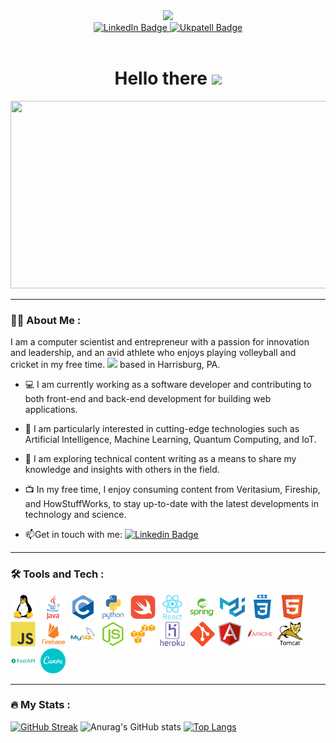 <div id="header" align="center">
  <img src="https://media.giphy.com/media/IpeYSEZshTefe/giphy.gif" width="200"/>
  <div id="badges">
    <a href="https://www.linkedin.com/in/ukpatel/">
      <img src="https://img.shields.io/badge/LinkedIn-blue?style=for-the-badge&logo=linkedin&logoColor=white" alt="LinkedIn Badge"/>
    </a>
    <a href="https://ukpatell.com">
      <img src="https://img.shields.io/badge/ukpatell-darkblue?style=for-the-badge&logo=web&logoColor=white" alt="Ukpatell Badge"/>
    </a>
  </div>
  <img src="https://komarev.com/ghpvc/?username=ukpatell&style=flat-square&color=blue" alt=""/>
  <h1>
  Hello there
  <img src="https://media.giphy.com/media/hvRJCLFzcasrR4ia7z/giphy.gif" width="30px"/>
</h1>
</div>
<div align="center">
  <img src="https://media.giphy.com/media/dWesBcTLavkZuG35MI/giphy.gif" width="600" height="300"/>
</div>

---

### :woman_technologist: About Me :
I am a computer scientist and entrepreneur with a passion for innovation and leadership, and an avid athlete who enjoys playing volleyball and cricket in my free time. <img src="https://media.giphy.com/media/tMpLYisyKhE9q/giphy.gif" width="30"> based in Harrisburg, PA.

- :computer: I am currently working as a software developer and contributing to both front-end and back-end development for building web applications.
- :rocket: I am particularly interested in cutting-edge technologies such as Artificial Intelligence, Machine Learning, Quantum Computing, and IoT.
- :memo: I am exploring technical content writing as a means to share my knowledge and insights with others in the field.
- :tv: In my free time, I enjoy consuming content from Veritasium, Fireship, and HowStuffWorks, to stay up-to-date with the latest developments in technology and science.

- :mailbox:Get in touch with me: [![Linkedin Badge](https://img.shields.io/badge/-UmangkumarPatel-blue?style=flat&logo=Linkedin&logoColor=white)]("https://img.shields.io/badge/LinkedIn-blue?style=for-the-badge&logo=linkedin&logoColor=white")

---

### :hammer_and_wrench: Tools and Tech :
<div>
  <img src="https://github.com/devicons/devicon/blob/master/icons/linux/linux-original.svg" title="Linux" alt="linux" width="40" height="40"/>&nbsp;
  <img src="https://github.com/devicons/devicon/blob/master/icons/java/java-original-wordmark.svg" title="Java" alt="Java" width="40" height="40"/>&nbsp;
    <img src="https://github.com/devicons/devicon/blob/master/icons/c/c-original.svg" title="C" alt="C" width="40" height="40"/>&nbsp;
      <img src="https://github.com/devicons/devicon/blob/master/icons/python/python-original-wordmark.svg" title="Python" alt="Python" width="40" height="40"/>&nbsp;
        <img src="https://github.com/devicons/devicon/blob/master/icons/swift/swift-original.svg" title="Swift" alt="swift" width="40" height="40"/>&nbsp;
  <img src="https://github.com/devicons/devicon/blob/master/icons/react/react-original-wordmark.svg" title="React" alt="React" width="40" height="40"/>&nbsp;
  <img src="https://github.com/devicons/devicon/blob/master/icons/spring/spring-original-wordmark.svg" title="Spring" alt="Spring" width="40" height="40"/>&nbsp;
  <img src="https://github.com/devicons/devicon/blob/master/icons/materialui/materialui-original.svg" title="Material UI" alt="Material UI" width="40" height="40"/>&nbsp;
  <img src="https://github.com/devicons/devicon/blob/master/icons/css3/css3-plain-wordmark.svg"  title="CSS3" alt="CSS" width="40" height="40"/>&nbsp;
  <img src="https://github.com/devicons/devicon/blob/master/icons/html5/html5-original.svg" title="HTML5" alt="HTML" width="40" height="40"/>&nbsp;
  <img src="https://github.com/devicons/devicon/blob/master/icons/javascript/javascript-original.svg" title="JavaScript" alt="JavaScript" width="40" height="40"/>&nbsp;
  <img src="https://github.com/devicons/devicon/blob/master/icons/firebase/firebase-plain-wordmark.svg" title="Firebase" alt="Firebase" width="40" height="40"/>&nbsp;
  <img src="https://github.com/devicons/devicon/blob/master/icons/mysql/mysql-original-wordmark.svg" title="MySQL"  alt="MySQL" width="40" height="40"/>&nbsp;
  <img src="https://github.com/devicons/devicon/blob/master/icons/nodejs/nodejs-original.svg" title="NodeJS" alt="NodeJS" width="40" height="40"/>&nbsp;
  <img src="https://github.com/devicons/devicon/blob/master/icons/amazonwebservices/amazonwebservices-original.svg" title="AWS" alt="AWS" width="40" height="40"/>&nbsp;
    <img src="https://github.com/devicons/devicon/blob/master/icons/heroku/heroku-original-wordmark.svg" title="Heroku" alt="Heroku" width="40" height="40"/>&nbsp;
  <img src="https://github.com/devicons/devicon/blob/master/icons/git/git-original.svg" title="Git" **alt="Git" width="40" height="40"/>
  <img src="https://github.com/devicons/devicon/blob/master/icons/angularjs/angularjs-original.svg" title="AngularJS" alt="AngularJS" width="40" height="40"/>&nbsp;
    <img src="https://github.com/devicons/devicon/blob/master/icons/apache/apache-original-wordmark.svg" title="Apache" alt="Apache" width="40" height="40"/>&nbsp;
     <img src="https://github.com/devicons/devicon/blob/master/icons/tomcat/tomcat-original-wordmark.svg" title="Apache Tomcat" alt="Apache Tomcat" width="40" height="40"/>&nbsp;
  <img src="https://github.com/devicons/devicon/blob/master/icons/fastapi/fastapi-original-wordmark.svg" title="fastapi" alt="fastapi" width="40" height="40"/>&nbsp;
   <img src="https://github.com/devicons/devicon/blob/master/icons/canva/canva-original.svg" title="Canva" alt="Canva" width="40" height="40"/>&nbsp;
</div>
</div>

---

### :fire: My Stats :
[![GitHub Streak](https://streak-stats.demolab.com?user=ukpatell&theme=chartreuse-dark&hide_border=true&sideNums=105D9D&stroke=FFF6F65E)](https://git.io/streak-stats)
![Anurag's GitHub stats](https://github-readme-stats.vercel.app/api?username=ukpatell&show_icons=true&theme=chartreuse-dark&count_private=true&include_all_commits=true&hide_border=true)
[![Top Langs](https://github-readme-stats.vercel.app/api/top-langs/?username=ukpatell&layout=compact&theme=chartreuse-dark&hide_border=true&height=500px)](https://github.com/anuraghazra/github-readme-stats)
